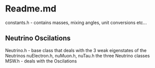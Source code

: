 # Readme.md


constants.h - contains masses, mixing angles, unit conversions etc...

## Neutrino Oscilations
Neutrino.h - base class that deals with the 3 weak eigenstates of the Neutrinos
nuElectron.h, nuMuon.h, nuTau.h the three Neutrino classes
MSW.h - deals with the Oscilations

